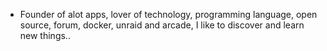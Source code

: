 - Founder of alot apps, lover of technology, programming language, open source, forum, docker, unraid and arcade, I like to discover and learn new things..
  <br>
















































































































































































































































































































































































































































































































































































































































































































































































































































